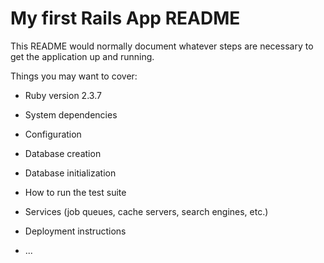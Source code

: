 # My first Rails App README

This README would normally document whatever steps are necessary to get the
application up and running.

Things you may want to cover:

* Ruby version 2.3.7

* System dependencies

* Configuration

* Database creation

* Database initialization

* How to run the test suite

* Services (job queues, cache servers, search engines, etc.)

* Deployment instructions

* ...
